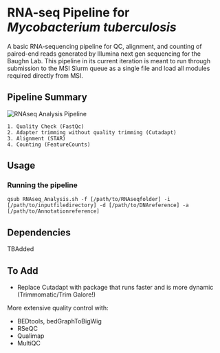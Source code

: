 
# RNA-seq Pipeline for _Mycobacterium tuberculosis_

A basic RNA-sequencing pipeline for QC, alignment, and counting of paired-end reads generated by Illumina next gen sequencing
for the Baughn Lab. This pipeline in its current iteration is meant to run through submission to the MSI Slurm queue as a single file and load all modules required directly from MSI. 

## Pipeline Summary

![RNAseq Analysis Pipeline](https://user-images.githubusercontent.com/115341984/194696781-2e1ced7f-9da8-4c62-ba02-73150b152657.png)


    1. Quality Check (FastQc)
    2. Adapter trimming without quality trimming (Cutadapt)
    3. Alignment (STAR)
    4. Counting (FeatureCounts)

## Usage

### Running the pipeline

```shell
qsub RNAseq_Analysis.sh -f [/path/to/RNAseqfolder] -i [/path/to/inputfiledirectory] -d [/path/to/DNAreference] -a [/path/to/Annotationreference]
```




## Dependencies
TBAdded


## To Add
- Replace Cutadapt with package that runs faster and is more dynamic (Trimmomatic/Trim Galore!)

More extensive quality control with:

- BEDtools, bedGraphToBigWig
- RSeQC
- Qualimap
- MultiQC

